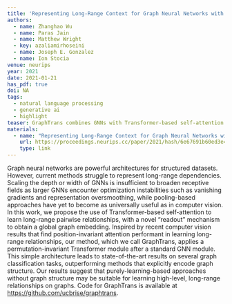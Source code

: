 ```yaml
---
title: 'Representing Long-Range Context for Graph Neural Networks with Global Attention'
authors:
  - name: Zhanghao Wu
  - name: Paras Jain
  - name: Matthew Wright
  - key: azaliamirhoseini
  - name: Joseph E. Gonzalez
  - name: Ion Stocia
venue: neurips
year: 2021
date: 2021-01-21
has_pdf: true
doi: NA
tags:
  - natural language processing
  - generative ai
  - highlight
teaser: GraphTrans combines GNNs with Transformer-based self-attention to learn long-range relationships and uses a novel "readout" mechanism for global graph embeddings. It achieves state-of-the-art results in graph classification, suggesting that learning-based approaches can effectively capture long-range dependencies.
materials:
  - name: "Representing Long-Range Context for Graph Neural Networks with Global Attention"
    url: https://proceedings.neurips.cc/paper/2021/hash/6e67691b60ed3e4a55935261314dd534-Abstract.html
    type: link
---
```

Graph neural networks are powerful architectures for structured datasets. However, current methods struggle to represent long-range dependencies. Scaling the depth or width of GNNs is insufficient to broaden receptive fields as larger GNNs encounter optimization instabilities such as vanishing gradients and representation oversmoothing, while pooling-based approaches have yet to become as universally useful as in computer vision. In this work, we propose the use of Transformer-based self-attention to learn long-range pairwise relationships, with a novel “readout” mechanism to obtain a global graph embedding. Inspired by recent computer vision results that find position-invariant attention performant in learning long-range relationships, our method, which we call GraphTrans, applies a permutation-invariant Transformer module after a standard GNN module. This simple architecture leads to state-of-the-art results on several graph classification tasks, outperforming methods that explicitly encode graph structure. Our results suggest that purely-learning-based approaches without graph structure may be suitable for learning high-level, long-range relationships on graphs. Code for GraphTrans is available at https://github.com/ucbrise/graphtrans.
